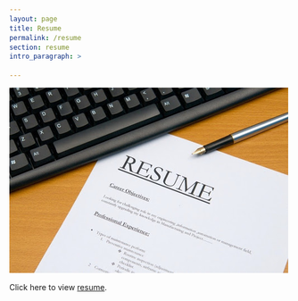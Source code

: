 ```yaml
---
layout: page
title: Resume
permalink: /resume
section: resume
intro_paragraph: >

---
```

![Resume1](assets/img/uploads/theresume.jpg)

<html>
  <head>
    <title>Title of the document</title>
  </head>
  <body>
    <p>Click here to view <a href="assets/img/uploads/JordanWilsonSeniorResume.pdf">resume</a>.</p>
  </body>
</html>
